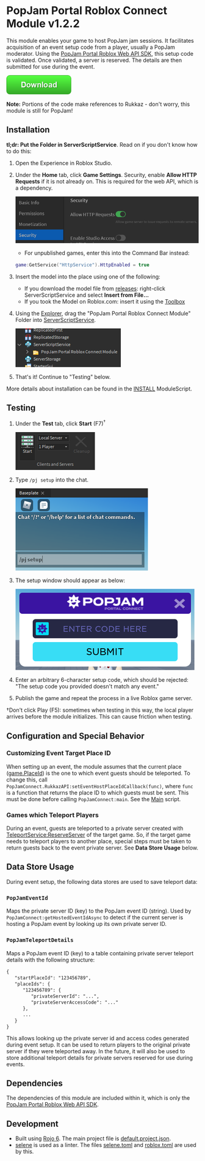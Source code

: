 # PopJam Portal Roblox Connect Module v1.2.2

This module enables your game to host PopJam jam sessions. It facilitates acquisition of an event setup code from a player, usually a PopJam moderator. Using the [PopJam Portal Roblox Web API SDK](https://github.com/SuperAwesomeLTD/pj-portal-roblox-web-api-sdk/tree/PopJam-rebrand), this setup code is validated. Once validated, a server is reserved. The details are then submitted for use during the event.

[![Download](img/download.png)](https://github.com/SuperAwesomeLTD/pj-portal-roblox-connect-module/releases)

**Note:** Portions of the code make references to Rukkaz - don't worry, this module is still for PopJam!

## Installation

**tl;dr: Put the Folder in ServerScriptService**. Read on if you don't know how to do this:

1. Open the Experience in Roblox Studio.

2. Under the **Home** tab, click **Game Settings**. Security, enable **Allow HTTP Requests** if it is not already on. This is required for the web API, which is a dependency.

   ![Allowing HTTP requests in Game Settings](img/allow-http-requests.png)
   - For unpublished games, enter this into the Command Bar instead:
   ```lua
   game:GetService("HttpService").HttpEnabled = true
   ```

3. Insert the model into the place using one of the following:

   - If you download the model file from [releases](https://github.com/SuperAwesomeLTD/pj-portal-roblox-connect-module/releases/latest): right-click ServerScriptService and select **Insert from File...**
   - If you took the Model on Roblox.com: insert it using the [Toolbox](https://developer.roblox.com/en-us/resources/studio/Toolbox)

4. Using the [Explorer](https://developer.roblox.com/en-us/resources/studio/Explorer), drag the "PopJam Portal Roblox Connect Module" Folder into [ServerScriptService](https://developer.roblox.com/en-us/api-reference/class/ServerScriptService).

   ![Installation](img/install.png)

5. That's it! Continue to "Testing" below.

More details about installation can be found in the [INSTALL](src/RukkazEventHost/INSTALL.lua) ModuleScript.

## Testing

1. Under the **Test** tab, click **Start** (F7)<sup>&dagger;</sup>

   ![Starting a test server](img/start-test.png)

2. Type `/pj setup` into the chat.

   ![Chat Command](img/pj-setup.png)

3. The setup window should appear as below:

   ![Setup Window](img/ui.png)

4. Enter an arbitrary 6-character setup code, which should be rejected: "The setup code you provided doesn't match any event."

5. Publish the game and repeat the process in a live Roblox game server.

&dagger;Don't click Play (F5): sometimes when testing in this way, the local player arrives before the module initializes. This can cause friction when testing.

## Configuration and Special Behavior

### Customizing Event Target Place ID

When setting up an event, the module assumes that the current place ([game.PlaceId](https://developer.roblox.com/en-us/api-reference/property/DataModel/PlaceId)) is the one to which event guests should be teleported. To change this, call `PopJamConnect.RukkazAPI:setEventHostPlaceIdCallback(func)`, where `func` is a function that returns the place ID to which guests must be sent. This must be done before calling `PopJamConnect:main`. See the [Main](src/Main.server.lua) script.

### Games which Teleport Players

During an event, guests are teleported to a private server created with [TeleportService:ReserveServer](https://developer.roblox.com/en-us/api-reference/function/TeleportService/ReserveServer) of the target game. So, if the target game needs to teleport players to another place, special steps must be taken to return guests back to the event private server. See **Data Store Usage** below.

## Data Store Usage

During event setup, the following data stores are used to save teleport data:

### `PopJamEventId`

Maps the private server ID (key) to the PopJam event ID (string). Used by `PopJamConnect:getHostedEventIdAsync` to detect if the current server is hosting a PopJam event by looking up its own private server ID.

### `PopJamTeleportDetails`

Maps a PopJam event ID (key) to a table containing private server teleport details with the following structure:

```plain
{
   "startPlaceId": "123456789",
   "placeIds": {
      "123456789": {
         "privateServerId": "...",
         "privateServerAccessCode": "..."
      },
      ...
   }
}
```

This allows looking up the private server id and access codes generated during event setup. It can be used to return players to the original private server if they were teleported away. In the future, it will also be used to store additional teleport details for private servers reserved for use during events.

## Dependencies

The dependencies of this module are included within it, which is only the [PopJam Portal Roblox Web API SDK](https://github.com/SuperAwesomeLTD/pj-portal-roblox-web-api-sdk/tree/PopJam-rebrand).

## Development

- Built using [Rojo 6](https://github.com/rojo-rbx/rojo). The main project file is [default.project.json](default.project.json).
- [selene](https://github.com/Kampfkarren/selene) is used as a linter. The files [selene.toml](selene.toml) and [roblox.toml](roblox.toml) are used by this.
